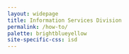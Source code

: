 ```yaml
---
layout: widepage
title: Information Services Division
permalink: /how-to/
palette: brightblueyellow
site-specific-css: isd
---
```


<section ng-app="howToApp" ng-cloak ng-controller="howToController as vm">
  <div facets-directive></div>
  <div listings-directive></div>
  <div pagination-directive></div>
</section>

<script src="/assets/js/app.config.js"></script>
<script src="/assets/js/service.js"></script>
<script src="/assets/js/controller.js"></script>
<script src="/assets/js/array-factory.js"></script>
<script src="/assets/js/howto-factory.js"></script>

<script src="/assets/js/facets-directive.js"></script>
<script src="/assets/js/listings-directive.js"></script>
<script src="/assets/js/pagination-directive.js"></script>
